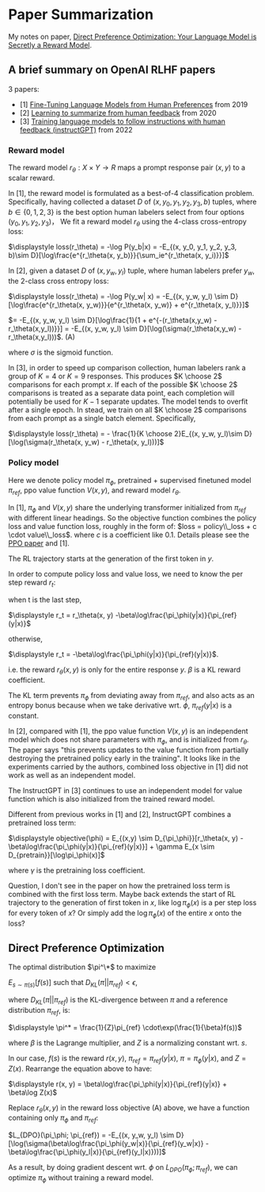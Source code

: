 # Paper Summarization

My notes on paper, [Direct Preference Optimization: Your Language Model is Secretly a Reward Model](https://arxiv.org/abs/2305.18290).  

## A brief summary on OpenAI RLHF papers

3 papers:
* \[1\] [Fine-Tuning Language Models from Human Preferences](https://arxiv.org/abs/1909.08593) from 2019
* \[2\] [Learning to summarize from human feedback](https://arxiv.org/abs/2009.01325) from 2020
* \[3\] [Training language models to follow instructions with human feedback (instructGPT)](https://arxiv.org/abs/2203.02155) from 2022
### Reward model

The reward model $r_\theta: X \times Y \to R$  maps a prompt response pair $(x, y)$ to a scalar reward.

In [1], the reward model is formulated as a best-of-4 classification problem. Specifically, having collected a dataset $D$ of $(x, y_0, y_1, y_2, y_3, b)$ tuples, where $b \in \{0, 1, 2, 3\}$ is the best option human labelers select from four options $(y_0, y_1, y_2, y_3)$， We fit a reward model $r_\theta$ using the 4-class cross-entropy loss:

$\displaystyle loss(r_\theta) = -\log P(y_b|x) = -E_{(x, y_0, y_1, y_2, y_3, b)\sim D}[\log\frac{e^{r_\theta(x, y_b)}}{\sum_ie^{r_\theta(x, y_i)}}]$

In [2], given a dataset $D$ of $(x, y_w, y_l)$ tuple, where human labelers prefer $y_w$, the 2-class cross entropy loss:

$\displaystyle loss(r_\theta) = -\log P(y_w| x) = -E_{(x, y_w, y_l) \sim D}[\log\frac{e^{r_\theta(x, y_w)}}{e^{r_\theta(x, y_w)} + e^{r_\theta(x, y_l)}}]$

$= -E_{(x, y_w, y_l) \sim D}[\log\frac{1}{1 + e^{-(r_\theta(x,y_w) - r_\theta(x,y_l))}}] = -E_{(x, y_w, y_l) \sim D}[\log(\sigma(r_\theta(x,y_w) - r_\theta(x,y_l)))$.   (A)

where $\sigma$ is the sigmoid function.

In \[3\], in order to speed up comparison collection, human labelers rank a group of $K=4$ or $K=9$ responses. This produces $K \choose 2$ comparisons for each prompt $x$. If each of the possible $K \choose 2$ comparisons is treated as a separate data point, each completion will potentially be used for $K-1$ separate updates. The model tends to overfit after a single epoch. In stead, we train on all $K \choose 2$ comparisons from each prompt as a single batch element. 
Specifically, 

$\displaystyle loss(r_\theta) = - \frac{1}{K \choose 2}E_{(x, y_w, y_l)\sim D}[\log(\sigma(r_\theta(x, y_w) - r_\theta(x, y_l)))]$

### Policy model

Here we denote policy model $\pi_\phi$, pretrained + supervised finetuned model $\pi_{ref}$, ppo value function $V(x,y)$, and reward model $r_\theta$.

In \[1\], $\pi_\phi$ and $V(x,y)$ share the underlying transformer initialized from $\pi_{ref}$ with different linear headings. So the objective function combines the policy loss and value function loss, roughly in the form of:
$loss = policy\\_loss + c \cdot value\\_loss$. where $c$ is a coefficient like 0.1.
Details please see the [PPO paper](https://arxiv.org/abs/1707.06347) and \[1\]. 

The RL trajectory starts at the generation of the first token in $y$. 

In order to compute policy loss and value loss, we need to know the per step reward $r_t$:

when t is the last step, 

$\displaystyle r_t = r_\theta(x, y) -\beta\log\frac{\pi_\phi(y|x)}{\pi_{ref}(y|x)}$

otherwise, 

$\displaystyle r_t = -\beta\log\frac{\pi_\phi(y|x)}{\pi_{ref}(y|x)}$.

i.e. the reward $r_\theta(x, y)$ is only for the entire response $y$. $\beta$ is a KL reward coefficient.

The KL term prevents $\pi_\phi$ from deviating away from $\pi_{ref}$, and also acts as an entropy bonus because when we take derivative wrt. $\phi$, $\pi_{ref}(y|x)$ is a constant.

In [2],  compared with [1], the ppo value function $V(x, y)$ is an independent model which does not share parameters with $\pi_\phi$, and is initialized from $r_\theta$. The paper says "this prevents updates to the value function from partially destroying the pretrained policy early in the training".
It looks like in the experiments carried by the authors, combined loss objective in [1] did not work as well as an independent model.

The InstructGPT in [3] continues to use an independent model for value function which is also initialized from the trained reward model. 

Different from previous works in [1] and [2], InstructGPT combines a pretrained loss term:

$\displaystyle objective(\phi) = E_{(x,y) \sim D_{\pi_\phi}}[r_\theta(x, y) -\beta\log\frac{\pi_\phi(y|x)}{\pi_{ref}(y|x)}] + \gamma E_{x \sim D_{pretrain}}[\log\pi_\phi(x)]$

where $\gamma$ is the pretraining loss coefficient.

Question, I don't see in the paper on how the pretrained loss term is combined with the first loss term. Maybe back extends the start of RL trajectory to the generation of first token in $x$, like $\log\pi_\phi(x)$ is a per step loss for every token of $x$? Or simply add the $\log\pi_\phi(x)$ of the entire $x$ onto the loss?

## Direct Preference Optimization

The optimal distribution $\pi^\*$ to maximize

$E_{s \sim \pi(s)}[f(s)]$  such that $D_{KL}(\pi||\pi_{ref}) < \epsilon$, 

where $D_{KL}(\pi||\pi_{ref})$ is the KL-divergence between $\pi$ and a reference distribution $\pi_{ref}$, is: 

$\displaystyle \pi^* = \frac{1}{Z}\pi_{ref} \cdot\exp(\frac{1}{\beta}f(s))$

where $\beta$ is the Lagrange multiplier, and $Z$ is a normalizing constant wrt. $s$.

In our case, $f(s)$ is the reward $r(x, y)$, $\pi_{ref} = \pi_{ref}(y|x)$, $\pi = \pi_\phi(y|x)$, and $Z = Z(x)$.
Rearrange the equation above to have:

$\displaystyle r(x, y) = \beta\log\frac{\pi_\phi(y|x)}{\pi_{ref}(y|x)} + \beta\log Z(x)$

Replace $r_\theta(x, y)$ in the reward loss objective (A) above, we have a function containing only $\pi_\phi$ and $\pi_{ref}$:

$L_{DPO}(\pi_\phi; \pi_{ref}) = -E_{(x, y_w, y_l) \sim D}[\log(\sigma(\beta\log\frac{\pi_\phi(y_w|x)}{\pi_{ref}(y_w|x)} - \beta\log\frac{\pi_\phi(y_l|x)}{\pi_{ref}(y_l|x)}))]$

As a result, by doing gradient descent wrt. $\phi$ on $L_{DPO}(\pi_\phi; \pi_{ref})$, we can optimize $\pi_\phi$ without training a reward model.
